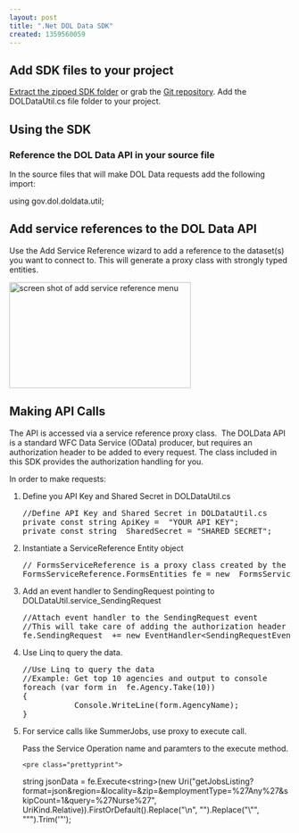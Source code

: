 ```yaml
---
layout: post
title: ".Net DOL Data SDK"
created: 1359560059
---
```


<h2>Add SDK files to your project</h2>

<p><a href="/sites/default/files/DotNet_DOLDataSDK.zip">Extract the zipped SDK folder</a> or grab the <a href="http://www.dol.gov/cgi-bin/leave-dol.asp?exiturl=https://github.com/USDepartmentofLabor/DotNet_DOLDataSDK&amp;exitTitle=GitHub&amp;fedpage=no">Git repository</a>. Add the DOLDataUtil.cs file folder to your project.</p>

<h2>Using the SDK</h2>

<h3>Reference the DOL Data API in your source file</h3>

<p>In the source files that will make DOL Data requests add the following import:</p>

<p>using gov.dol.doldata.util;</p>

<h2>Add service references to the DOL Data API</h2>

<p>Use the Add Service Reference wizard to add a reference to the dataset(s) you want to connect to. This will generate a proxy class with strongly typed entities.</p>

<p><img alt="screen shot of add service reference menu" src="/sites/default/files/opa.developer.sdk.dotnet.add-reference-wizard.jpg" style="width: 325px; height: 190px; " /></p>

<h2>Making API Calls</h2>

<p>The API is accessed via a service reference proxy class.&nbsp; The DOLData API is a standard WFC Data Service (OData) producer, but requires an authorization header to be added to every request. The class included in this SDK provides the authorization handling for you.</p>

<p>In order to make requests:</p>

<ol>
	<li>Define you API Key and Shared Secret in DOLDataUtil.cs
	<pre class="prettyprint">
//Define API Key and Shared Secret in DOLDataUtil.cs 
private const string ApiKey =  "YOUR API KEY";
private const string  SharedSecret = "SHARED SECRET";
</pre>
	</li>
	<li>Instantiate a ServiceReference Entity object
	<pre class="prettyprint">
// FormsServiceReference is a proxy class created by the "Add  Service Reference" // tool. Create new instance.
FormsServiceReference.FormsEntities fe = new  FormsServiceReference.FormsEntities (new Uri("http://api.dol.gov/V1/FORMS"));
</pre>
	</li>
	<li>Add an event handler to SendingRequest pointing to DOLDataUtil.service_SendingRequest
	<pre class="prettyprint">
//Attach event handler to the SendingRequest event
//This will take care of adding the authorization header
fe.SendingRequest  += new EventHandler&lt;SendingRequestEventArgs&gt;(DOLDataUtil.service_SendingRequest);
</pre>
	</li>
	<li>Use Linq to query the data.
	<pre class="prettyprint">
//Use Linq to query the data
//Example: Get top 10 agencies and output to console
foreach (var form in  fe.Agency.Take(10))	
{
&nbsp;    &nbsp;    &nbsp;Console.WriteLine(form.AgencyName);
}
</pre>
	</li>
	<li>For service calls like SummerJobs, use proxy to execute call.
	<p>Pass the Service Operation name and paramters to the execute method.</p>

	<pre class="prettyprint">
string jsonData = fe.Execute&lt;string&gt;(new Uri("getJobsListing?format=json&amp;region=&amp;locality=&amp;zip=&amp;employmentType=%27Any%27&amp;skipCount=1&amp;query=%27Nurse%27", UriKind.Relative)).FirstOrDefault().Replace("\\n", "").Replace("\\\"", "\"").Trim('\"');
</pre>
	</li>
</ol>
